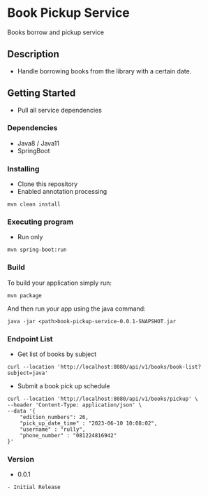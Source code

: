 # Book Pickup Service
Books borrow and pickup service 

## Description
* Handle borrowing books from the library with a certain date.

## Getting Started
* Pull all service dependencies

### Dependencies

* Java8 / Java11
* SpringBoot

### Installing

* Clone this repository
* Enabled annotation processing

```
mvn clean install
```

### Executing program

* Run only

```
mvn spring-boot:run
```
### Build

To build your application simply run:

```
mvn package
```
And then run your app using the java command:
```
java -jar <path>book-pickup-service-0.0.1-SNAPSHOT.jar 
```

### Endpoint List

* Get list of books by subject
```
curl --location 'http://localhost:8080/api/v1/books/book-list?subject=java'
```

* Submit a book pick up schedule 
```
curl --location 'http://localhost:8080/api/v1/books/pickup' \
--header 'Content-Type: application/json' \
--data '{
    "edition_numbers": 26,
    "pick_up_date_time" : "2023-06-10 10:08:02",
    "username" : "rully",
    "phone_number" : "081224816942"
}'
```
### Version

* 0.0.1
```
- Initial Release 
```

